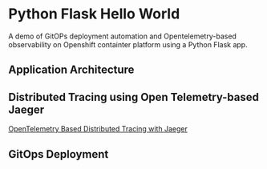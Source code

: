 # Python Flask Hello World

A demo of GitOPs deployment automation and Opentelemetry-based observability on Openshift containter platform using a Python Flask app.

## Application Architecture

## Distributed Tracing using Open Telemetry-based Jaeger

[OpenTelemetry Based Distributed Tracing with Jaeger](doc/Otel-jaeger.jpeg)
## GitOps Deployment

